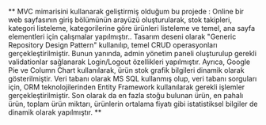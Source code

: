** MVC mimarisini kullanarak geliştirmiş olduğum bu projede : 
Online bir web sayfasının giriş bölümünün arayüzü oluşturularak, stok takipleri, kategori listeleme, kategorilerine göre ürünleri listeleme ve temel, ana sayfa 
elementleri için çalışmalar yapılmıştır.. Tasarım deseni olarak "Generic Repository Design Pattern" kullanılıp, temel CRUD operasyonları gerçekleştirilmiştir.
Bunun yanında, admin yönetim paneli oluşturulup gerekli validationlar sağlanarak Login/Logout özellikleri yapılmıştır. Ayrıca, Google Pie ve Column Chart kullanılarak, 
ürün stok grafik bilgileri dinamik olarak gösterilmiştir. Veri tabanı olarak MS SQL kullanmış olup, veri tabanı sorguları için, ORM teknolojilerinden
Entity Framework kullanılarak gerekli işlemler gerçekleştirilmiştir. Son olarak da en fazla stoğu bulunan ürün, en pahalı ürün, toplam ürün miktarı,
ürünlerin ortalama fiyatı gibi istatistiksel bilgiler de dinamik olarak yapılmıştır. **
